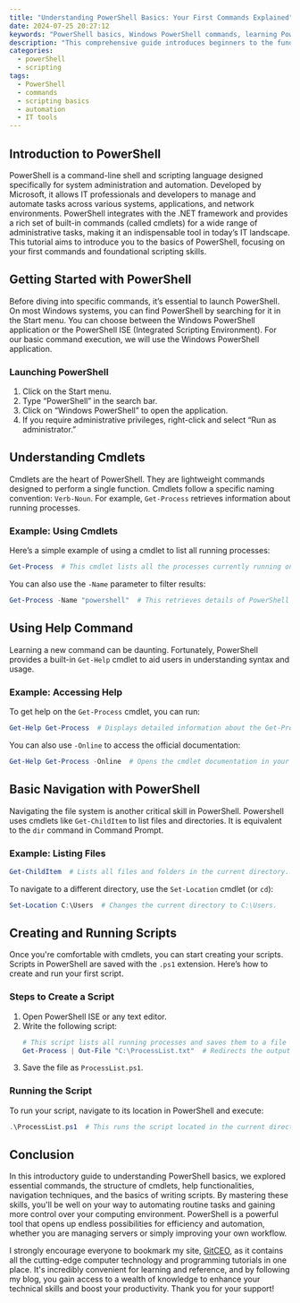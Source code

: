 ```yaml
---
title: "Understanding PowerShell Basics: Your First Commands Explained"
date: 2024-07-25 20:27:12
keywords: "PowerShell basics, Windows PowerShell commands, learning PowerShell, PowerShell tutorial, scripting in PowerShell"
description: "This comprehensive guide introduces beginners to the fundamentals of PowerShell, focusing on essential commands and scripting techniques. Readers will learn how to navigate the PowerShell environment, use commands effectively, and write basic scripts. The article covers the syntax of common commands, error handling, and best practices for scripting. By the end of this tutorial, users will have a solid foundation in PowerShell and the confidence to create their own scripts for automating tasks, making it an invaluable resource for IT professionals and tech enthusiasts alike."
categories:
  - powerShell
  - scripting
tags:
  - PowerShell
  - commands
  - scripting basics
  - automation
  - IT tools
---
```


## Introduction to PowerShell

PowerShell is a command-line shell and scripting language designed specifically for system administration and automation. Developed by Microsoft, it allows IT professionals and developers to manage and automate tasks across various systems, applications, and network environments. PowerShell integrates with the .NET framework and provides a rich set of built-in commands (called cmdlets) for a wide range of administrative tasks, making it an indispensable tool in today’s IT landscape. This tutorial aims to introduce you to the basics of PowerShell, focusing on your first commands and foundational scripting skills.

<!-- more -->

## Getting Started with PowerShell

Before diving into specific commands, it’s essential to launch PowerShell. On most Windows systems, you can find PowerShell by searching for it in the Start menu. You can choose between the Windows PowerShell application or the PowerShell ISE (Integrated Scripting Environment). For our basic command execution, we will use the Windows PowerShell application.

### Launching PowerShell
1. Click on the Start menu.
2. Type “PowerShell” in the search bar.
3. Click on “Windows PowerShell” to open the application. 
4. If you require administrative privileges, right-click and select “Run as administrator.”

## Understanding Cmdlets

Cmdlets are the heart of PowerShell. They are lightweight commands designed to perform a single function. Cmdlets follow a specific naming convention: `Verb-Noun`. For example, `Get-Process` retrieves information about running processes.

### Example: Using Cmdlets
Here’s a simple example of using a cmdlet to list all running processes:
```powershell
Get-Process  # This cmdlet lists all the processes currently running on your system.
```

You can also use the `-Name` parameter to filter results:
```powershell
Get-Process -Name "powershell"  # This retrieves details of PowerShell processes specifically.
```

## Using Help Command

Learning a new command can be daunting. Fortunately, PowerShell provides a built-in `Get-Help` cmdlet to aid users in understanding syntax and usage.

### Example: Accessing Help
To get help on the `Get-Process` cmdlet, you can run:
```powershell
Get-Help Get-Process  # Displays detailed information about the Get-Process cmdlet.
```
You can also use `-Online` to access the official documentation:
```powershell
Get-Help Get-Process -Online  # Opens the cmdlet documentation in your web browser.
```

## Basic Navigation with PowerShell

Navigating the file system is another critical skill in PowerShell. Powershell uses cmdlets like `Get-ChildItem` to list files and directories. It is equivalent to the `dir` command in Command Prompt.

### Example: Listing Files
```powershell
Get-ChildItem  # Lists all files and folders in the current directory.
```

To navigate to a different directory, use the `Set-Location` cmdlet (or `cd`):
```powershell
Set-Location C:\Users  # Changes the current directory to C:\Users.
```

## Creating and Running Scripts

Once you're comfortable with cmdlets, you can start creating your scripts. Scripts in PowerShell are saved with the `.ps1` extension. Here’s how to create and run your first script.

### Steps to Create a Script
1. Open PowerShell ISE or any text editor.
2. Write the following script:
   ```powershell
   # This script lists all running processes and saves them to a file
   Get-Process | Out-File "C:\ProcessList.txt"  # Redirects the output to a text file.
   ```
3. Save the file as `ProcessList.ps1`.

### Running the Script
To run your script, navigate to its location in PowerShell and execute:
```powershell
.\ProcessList.ps1  # This runs the script located in the current directory.
```

## Conclusion

In this introductory guide to understanding PowerShell basics, we explored essential commands, the structure of cmdlets, help functionalities, navigation techniques, and the basics of writing scripts. By mastering these skills, you'll be well on your way to automating routine tasks and gaining more control over your computing environment. PowerShell is a powerful tool that opens up endless possibilities for efficiency and automation, whether you are managing servers or simply improving your own workflow.

I strongly encourage everyone to bookmark my site, [GitCEO](https://gitceo.com), as it contains all the cutting-edge computer technology and programming tutorials in one place. It's incredibly convenient for learning and reference, and by following my blog, you gain access to a wealth of knowledge to enhance your technical skills and boost your productivity. Thank you for your support!